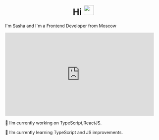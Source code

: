 <h1 align="center">Hi
<img src="https://github.com/blackcater/blackcater/raw/main/images/Hi.gif" height="32"/></h1>

I'm Sasha and I`m a Frontend Developer from Moscow
<iframe src="https://gifer.com/embed/2oT" width=480 height=270.000 frameBorder="0" allowFullScreen></iframe>

🔭 I’m currently working on TypeScript,ReactJS.

🌱 I’m currently learning TypeScript and JS improvements.
